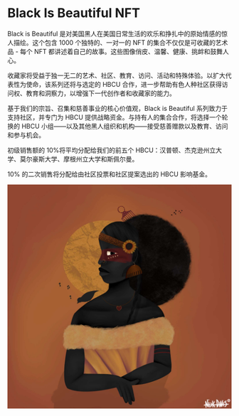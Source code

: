 # Black Is Beautiful NFT

Black is Beautiful 是对美国黑人在美国日常生活的欢乐和挣扎中的原始情感的惊人描绘。这个包含 1000 个独特的、一对一的 NFT 的集合不仅仅是可收藏的艺术品 - 每个 NFT 都讲述着自己的故事。这些图像俏皮、温馨、健康、挑衅和鼓舞人心。

收藏家将受益于独一无二的艺术、社区、教育、访问、活动和特殊体验。以扩大代表性为使命，该系列还将与选定的 HBCU 合作，进一步帮助有色人种社区获得访问权、教育和洞察力，以增强下一代创作者和收藏家的能力。

基于我们的宗旨、召集和慈善事业的核心价值观，Black is Beautiful 系列致力于支持社区，并专门为 HBCU 提供战略资金。与持有人的集合合作，将选择一个轮换的 HBCU 小组——以及其他黑人组织和机构——接受慈善赠款以及教育、访问和参与机会。

初级销售额的 10%将平均分配给我们的前五个 HBCU：汉普顿、杰克逊州立大学、莫尔豪斯大学、摩根州立大学和斯佩尔曼。

10% 的二次销售将分配给由社区投票和社区提案选出的 HBCU 影响基金。

![NFT](unnamed.jpg)

